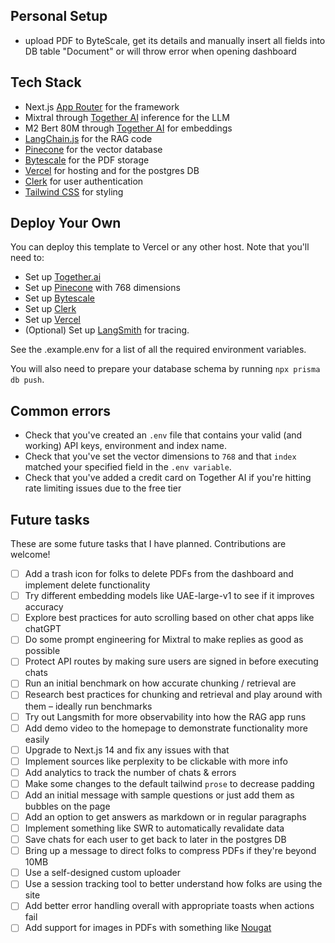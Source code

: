 ## Personal Setup
- upload PDF to ByteScale, get its details and manually insert all fields into DB table "Document" or will throw error when opening dashboard

## Tech Stack

- Next.js [App Router](https://nextjs.org/docs/app) for the framework
- Mixtral through [Together AI](https://dub.sh/together-ai) inference for the LLM
- M2 Bert 80M through [Together AI](https://dub.sh/together-ai) for embeddings
- [LangChain.js](https://js.langchain.com/docs/get_started/introduction/) for the RAG code
- [Pinecone](https://www.pinecone.io/) for the vector database
- [Bytescale](https://www.bytescale.com/) for the PDF storage
- [Vercel](https://vercel.com/) for hosting and for the postgres DB
- [Clerk](https://clerk.dev/) for user authentication
- [Tailwind CSS](https://tailwindcss.com/) for styling

## Deploy Your Own

You can deploy this template to Vercel or any other host. Note that you'll need to:

- Set up [Together.ai](https://dub.sh/together-ai/)
- Set up [Pinecone](https://www.pinecone.io/) with 768 dimensions
- Set up [Bytescale](https://www.bytescale.com/)
- Set up [Clerk](https://clerk.dev/)
- Set up [Vercel](https://vercel.com/)
- (Optional) Set up [LangSmith](https://smith.langchain.com/) for tracing.

See the .example.env for a list of all the required environment variables.

You will also need to prepare your database schema by running `npx prisma db push`.

## Common errors

- Check that you've created an `.env` file that contains your valid (and working) API keys, environment and index name.
- Check that you've set the vector dimensions to `768` and that `index` matched your specified field in the `.env variable`.
- Check that you've added a credit card on Together AI if you're hitting rate limiting issues due to the free tier

## Future tasks

These are some future tasks that I have planned. Contributions are welcome!

- [ ] Add a trash icon for folks to delete PDFs from the dashboard and implement delete functionality
- [ ] Try different embedding models like UAE-large-v1 to see if it improves accuracy
- [ ] Explore best practices for auto scrolling based on other chat apps like chatGPT
- [ ] Do some prompt engineering for Mixtral to make replies as good as possible
- [ ] Protect API routes by making sure users are signed in before executing chats
- [ ] Run an initial benchmark on how accurate chunking / retrieval are
- [ ] Research best practices for chunking and retrieval and play around with them – ideally run benchmarks
- [ ] Try out Langsmith for more observability into how the RAG app runs
- [ ] Add demo video to the homepage to demonstrate functionality more easily
- [ ] Upgrade to Next.js 14 and fix any issues with that
- [ ] Implement sources like perplexity to be clickable with more info
- [ ] Add analytics to track the number of chats & errors
- [ ] Make some changes to the default tailwind `prose` to decrease padding
- [ ] Add an initial message with sample questions or just add them as bubbles on the page
- [ ] Add an option to get answers as markdown or in regular paragraphs
- [ ] Implement something like SWR to automatically revalidate data
- [ ] Save chats for each user to get back to later in the postgres DB
- [ ] Bring up a message to direct folks to compress PDFs if they're beyond 10MB
- [ ] Use a self-designed custom uploader
- [ ] Use a session tracking tool to better understand how folks are using the site
- [ ] Add better error handling overall with appropriate toasts when actions fail
- [ ] Add support for images in PDFs with something like [Nougat](https://replicate.com/meta/nougat)
